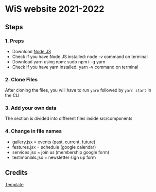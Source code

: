 # WiS website 2021-2022

## Steps
### 1. Preps
- Download <a href="https://nodejs.org/">Node JS</a>
- Check if you have Node JS installed:
    node -v command on terminal
- Download yarn using npm:
    sudo npm i -g yarn
- Check if you have yarn installed:
    yarn -v command on terminal
### 2. Clone Files
After cloning the files, you will have to run ```yarn``` followed by ```yarn start``` in the CLI

### 3. Add your own data 
The section is divided into different files inside src/components

### 4. Change in file names
- gallery.jsx = events (past, current, future)
- features.jsx = schedule (google calendar)
- services.jsx = join us (membership google form)
- testimonials.jsx = newsletter sign up form

## Credits
<a href="https://github.com/issaafalkattan/React-Landing-Page-Template">Template</a>
